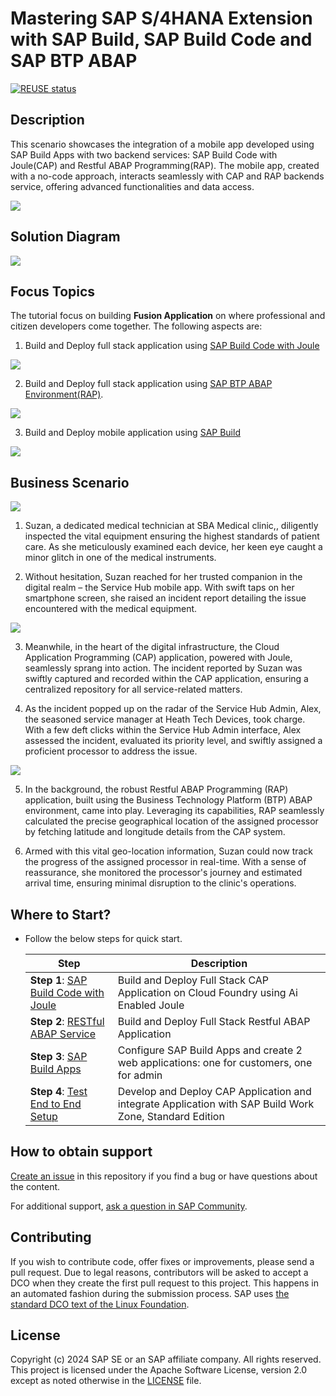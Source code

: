 # Mastering SAP S/4HANA Extension with SAP Build, SAP Build Code and SAP BTP ABAP 
[![REUSE status](https://api.reuse.software/badge/github.com/SAP-samples/btp-s4hana-buildcode-rap-buildapps)](https://api.reuse.software/info/github.com/SAP-samples/btp-s4hana-buildcode-rap-buildapps)
## Description
This scenario showcases the integration of a mobile app developed using SAP Build Apps with two backend services: SAP Build Code with Joule(CAP) and Restful ABAP Programming(RAP). The mobile app, created with a no-code approach, interacts seamlessly with CAP and RAP backends service, offering advanced functionalities and data access.

![](./documentation/images/buildcode.png)

## Solution Diagram

![](./documentation/images/solution-diagram.png)

## Focus Topics 

The tutorial focus on building **Fusion Application** on where professional and citizen developers come together. The following aspects are:

1. Build and Deploy full stack application using [SAP Build Code with Joule](https://www.sap.com/india/products/technology-platform/developer-tools.html)

![](./documentation/images/joule.png)

2. Build and Deploy full stack application using [SAP BTP ABAP Environment(RAP)](https://help.sap.com/docs/abap-cloud/abap-rap/abap-restful-application-programming-model).

![](./documentation/images/rap.png)

3. Build and Deploy mobile application using [SAP Build](https://www.sap.com/products/technology-platform/low-code.html)

![](./documentation/images/build.png)

## Business Scenario

![](./documentation/images/story.png)

1. Suzan, a dedicated medical technician at SBA Medical clinic,, diligently inspected the vital equipment ensuring the highest standards of patient care. As she meticulously examined each device, her keen eye caught a minor glitch in one of the medical instruments.

2. Without hesitation, Suzan reached for her trusted companion in the digital realm – the Service Hub mobile app. With swift taps on her smartphone screen, she raised an incident report detailing the issue encountered with the medical equipment.

![](./documentation/images/servicehubadmin.png)

3. Meanwhile, in the heart of the digital infrastructure, the Cloud Application Programming (CAP) application, powered with Joule, seamlessly sprang into action. The incident reported by Suzan was swiftly captured and recorded within the CAP application, ensuring a centralized repository for all service-related matters.

4. As the incident popped up on the radar of the Service Hub Admin, Alex, the seasoned service manager at Heath Tech Devices, took charge. With a few deft clicks within the Service Hub Admin interface, Alex assessed the incident, evaluated its priority level, and swiftly assigned a proficient processor to address the issue.

![](./documentation/images/servicehub.png)

5. In the background, the robust Restful ABAP Programming (RAP) application, built using the Business Technology Platform (BTP) ABAP environment, came into play. Leveraging its capabilities, RAP seamlessly calculated the precise geographical location of the assigned processor by fetching latitude and longitude details from the CAP system.

6. Armed with this vital geo-location information, Suzan could now track the progress of the assigned processor in real-time. With a sense of reassurance, she monitored the processor's journey and estimated arrival time, ensuring minimal disruption to the clinic's operations.

## Where to Start?

* Follow the below steps for quick start.

    |  **Step**  |  **Description** | 
    | ----------- | ----------- | 
    | **Step 1**: [SAP Build Code with Joule](./documentation/buildcode/Readme.md) | Build and Deploy Full Stack CAP Application on Cloud Foundry using Ai Enabled Joule |
    | **Step 2**: [RESTful ABAP Service](./documentation/rap/README.md) | Build and Deploy Full Stack Restful ABAP Application | 
    | **Step 3**: [SAP Build Apps](./documentation/SAP%20Build%20Apps/Readme.md)  | Configure SAP Build Apps and create 2 web applications: one for customers, one for admin |
    | **Step 4**: [Test End to End Setup](./documentation/deploy/README.md)| Develop and Deploy CAP Application and integrate Application with SAP Build Work Zone, Standard Edition |


## How to obtain support
[Create an issue](https://github.com/SAP-samples/btp-s4hana-buildcode-rap-buildapps/issues/new) in this repository if you find a bug or have questions about the content.
 
For additional support, [ask a question in SAP Community](https://answers.sap.com/questions/ask.html).

## Contributing
If you wish to contribute code, offer fixes or improvements, please send a pull request. Due to legal reasons, contributors will be asked to accept a DCO when they create the first pull request to this project. This happens in an automated fashion during the submission process. SAP uses [the standard DCO text of the Linux Foundation](https://developercertificate.org/).

## License
Copyright (c) 2024 SAP SE or an SAP affiliate company. All rights reserved. This project is licensed under the Apache Software License, version 2.0 except as noted otherwise in the [LICENSE](LICENSE) file.
